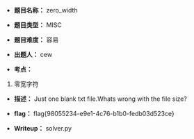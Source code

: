 * **题目名称：** zero_width

* **题目类型：** MISC

* **题目难度：** 容易

* **出题人：** cew

* **考点：**  

1. 零宽字符


* **描述：**  Just one blank txt file.Whats wrong with the file size?

* **flag：** flag{98055234-e9e1-4c76-b1b0-fedb03d523ce}

* **Writeup：** solver.py
